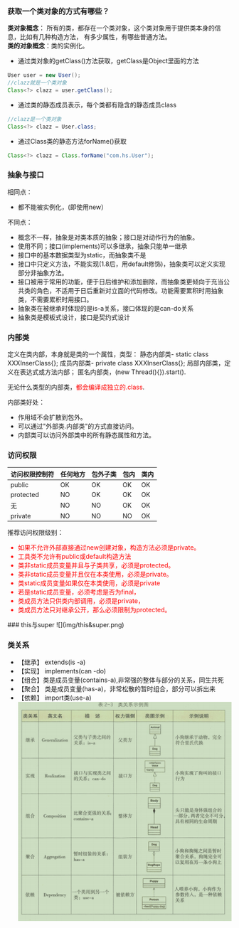 


### 获取一个类对象的方式有哪些？
<strong>类对象概念</strong>： 所有的类，都存在一个类对象，这个类对象用于提供类本身的信息，比如有几种构造方法， 有多少属性，有哪些普通方法。  
<strong>类的对象概念</strong>：类的实例化。  
* 通过类对象的getClass()方法获取，getClass是Object里面的方法
```java
User user = new User();
//clazz就是一个类对象
Class<?> clazz = user.getClass();
```
* 通过类的静态成员表示，每个类都有隐含的静态成员class
```java
//clazz是一个类对象
Class<?> clazz = User.class;
```
* 通过Class类的静态方法forName()获取
```java
Class<?> clazz = Class.forName("com.hs.User");
```

### 抽象与接口
相同点：
* 都不能被实例化，(即使用new）

不同点：
* 概念不一样，抽象是对类本质的抽象；接口是对动作行为的抽象。
* 使用不同；接口(implements)可以多继承，抽象只能单一继承
* 接口中的基本数据类型为static，而抽象类不是
* 接口中只定义方法，不能实现(1.8后，用default修饰)，抽象类可以定义实现部分非抽象方法。
* 接口被用于常用的功能，便于日后维护和添加删除，而抽象类更倾向于充当公共类的角色，不适用于日后重新对立面的代码修改。功能需要累积时用抽象类，不需要累积时用接口。
* 抽象类在被继承时体现的是is-a关系，接口体现的是can-do关系
* 抽象类是模板式设计，接口是契约式设计

### 内部类
定义在类内部，本身就是类的一个属性，类型：
静态内部类- static class XXXInserClass{};
成员内部类- private class XXXInserClass{};
局部内部类，定义在表达式或方法内部；
匿名内部类，(new Thread(){}).start().

无论什么类型的内部类，<font color="red">都会编译成独立的.class</font>.

内部类好处：  
* 作用域不会扩散到包外。
* 可以通过"外部类.内部类"的方式直接访问。
* 内部类可以访问外部类中的所有静态属性和方法。

### 访问权限
|访问权限控制符|任何地方|包外子类|包内|类内|
|--|--|--|--|--|
|public| OK |OK|OK|OK|
|protected|NO|OK|OK|OK|
|无|NO|NO|OK|OK|
|private|NO|NO|NO|OK|

推荐访问权限级别：<font color="red">  
* 如果不允许外部直接通过new创建对象，构造方法必须是private。
* 工具类不允许有public或default构造方法
* 类非static成员变量并且与子类共享，必须是protected。
* 类非static成员变量并且仅在本类使用，必须是private。
* 类static成员变量如果仅在本类使用，必须是private
* 若是static成员变量，必须考虑是否为final，
* 类成员方法只供类内部调用，必须是private，
* 类成员方法只对继承公开，那么必须限制为protected。
</font>
### this与super
![](img/this&super.png)


### 类关系
* 【继承】 extends(is -a)
* 【实现】 implements(can -do)
* 【组合】类是成员变量(contains-a),非常强的整体与部分的关系，同生共死
* 【聚合】 类是成员变量(has-a)，非常松散的暂时组合，部分可以拆出来
* 【依赖】 import类(use-a)
![](img/classrel.png)

